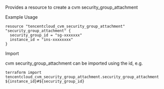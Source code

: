 Provides a resource to create a cvm security_group_attachment

Example Usage

```hcl
resource "tencentcloud_cvm_security_group_attachment" "security_group_attachment" {
  security_group_id = "sg-xxxxxxx"
  instance_id = "ins-xxxxxxxx"
}
```

Import

cvm security_group_attachment can be imported using the id, e.g.

```
terraform import tencentcloud_cvm_security_group_attachment.security_group_attachment ${instance_id}#${security_group_id}
```